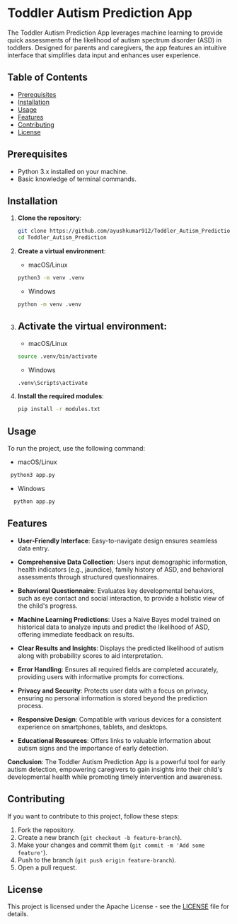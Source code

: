 # Toddler Autism Prediction App

The Toddler Autism Prediction App leverages machine learning to provide quick assessments of the likelihood of autism spectrum disorder (ASD) in toddlers. Designed for parents and caregivers, the app features an intuitive interface that simplifies data input and enhances user experience.

## Table of Contents

- [Prerequisites](#prerequisites)
- [Installation](#installation)
- [Usage](#usage)
- [Features](#features)
- [Contributing](#contributing)
- [License](#license)

## Prerequisites

- Python 3.x installed on your machine.
- Basic knowledge of terminal commands.

## Installation

1. **Clone the repository**:

   ```bash
   git clone https://github.com/ayushkumar912/Toddler_Autism_Prediction.git
   cd Toddler_Autism_Prediction
   ```

2. **Create a virtual environment**:
   
   - macOS/Linux

   ```bash
   python3 -m venv .venv
   ```
   
   - Windows

   ```bash
   python -m venv .venv
   ```

3. ## **Activate the virtual environment**:

    - macOS/Linux

   ```bash
   source .venv/bin/activate 
   ```

   - Windows

   ```bash
   .venv\Scripts\activate 
   ```

4. **Install the required modules**:

  
   ```bash
   pip install -r modules.txt
   ```

## Usage

To run the project, use the following command:

 - macOS/Linux
  ```bash
   python3 app.py
  ```
  - Windows
  ```bash
    python app.py
   ```


## Features

- **User-Friendly Interface**: Easy-to-navigate design ensures seamless data entry.

- **Comprehensive Data Collection**: Users input demographic information, health indicators (e.g., jaundice), family history of ASD, and behavioral assessments through structured questionnaires.

- **Behavioral Questionnaire**: Evaluates key developmental behaviors, such as eye contact and social interaction, to provide a holistic view of the child's progress.

- **Machine Learning Predictions**: Uses a Naive Bayes model trained on historical data to analyze inputs and predict the likelihood of ASD, offering immediate feedback on results.

- **Clear Results and Insights**: Displays the predicted likelihood of autism along with probability scores to aid interpretation.

- **Error Handling**: Ensures all required fields are completed accurately, providing users with informative prompts for corrections.

- **Privacy and Security**: Protects user data with a focus on privacy, ensuring no personal information is stored beyond the prediction process.

- **Responsive Design**: Compatible with various devices for a consistent experience on smartphones, tablets, and desktops.

- **Educational Resources**: Offers links to valuable information about autism signs and the importance of early detection.

**Conclusion**: The Toddler Autism Prediction App is a powerful tool for early autism detection, empowering caregivers to gain insights into their child's developmental health while promoting timely intervention and awareness.

## Contributing

If you want to contribute to this project, follow these steps:

1. Fork the repository.
2. Create a new branch (`git checkout -b feature-branch`).
3. Make your changes and commit them (`git commit -m 'Add some feature'`).
4. Push to the branch (`git push origin feature-branch`).
5. Open a pull request.

## License

This project is licensed under the Apache License - see the [LICENSE](LICENSE) file for details.

